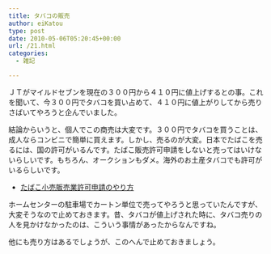 ```yaml
---
title: タバコの販売
author: eiKatou
type: post
date: 2010-05-06T05:20:45+00:00
url: /21.html
categories:
  - 雑記

---
```

<div class="section">
  <p>
    ＪＴがマイルドセブンを現在の３００円から４１０円に値上げするとの事。これを聞いて、今３００円でタバコを買い占めて、４１０円に値上がりしてから売りさばいてやろうと企んでいました。
  </p>
  
  <p>
    結論からいうと、個人でこの商売は大変です。３００円でタバコを買うことは、成人ならコンビニで簡単に買えます。しかし、売るのが大変。日本でたばこを売るには、国の許可がいるんです。たばこ販売許可申請をしないと売ってはいけないらしいです。もちろん、オークションもダメ。海外のお土産タバコでも許可がいるらしいです。
  </p>
  
  <ul>
    <li>
      <a href="http://matsunoo.com/tobacco/1.html" target="_blank">たばこ小売販売業許可申請のやり方</a>
    </li>
  </ul>
  
  <p>
    ホームセンターの駐車場でカートン単位で売ってやろうと思っていたんですが、大変そうなので止めておきます。昔、タバコが値上げされた時に、タバコ売りの人を見かけなかったのは、こういう事情があったからなんですね。
  </p>
  
  <p>
    他にも売り方はあるでしょうが、このへんで止めておきましょう。
  </p>
</div>
